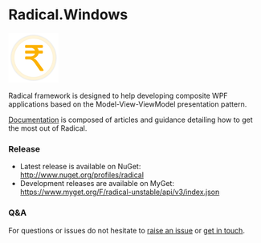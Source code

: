 # Radical.Windows

![Radical logo](assets/icon.png)

Radical framework is designed to help developing composite WPF applications based on the Model-View-ViewModel presentation pattern.

[Documentation](http://docs.radicalframework.com/) is composed of articles and guidance detailing how to get the most out of Radical.

### Release

* Latest release is available on NuGet: http://www.nuget.org/profiles/radical
* Development releases are available on MyGet: https://www.myget.org/F/radical-unstable/api/v3/index.json

### Q&A

For questions or issues do not hesitate to [raise an issue](https://github.com/RadicalFx/Radical/issues/new) or [get in touch](https://groups.google.com/forum/#!forum/radical-mvvm-framework).
